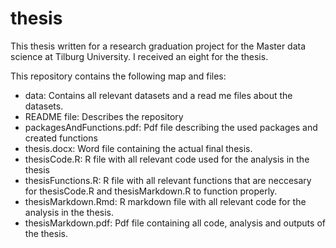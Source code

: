 # thesis
This thesis written for a research graduation project for the Master data science at Tilburg University. I received an eight for the thesis.

This repository contains the following map and files:

* data: Contains all relevant datasets and a read me files about the datasets.
* README file: Describes the repository
* packagesAndFunctions.pdf: Pdf file describing the used packages and created functions
* thesis.docx: Word file containing the actual final thesis.
* thesisCode.R: R file with all relevant code used for the analysis in the thesis
* thesisFunctions.R: R file with all relevant functions that are neccesary for thesisCode.R and thesisMarkdown.R to function properly.
* thesisMarkdown.Rmd: R markdown file with all relevant code for the analysis in the thesis.
* thesisMarkdown.pdf: Pdf file containing all code, analysis and outputs of the thesis.
